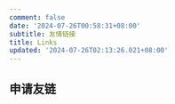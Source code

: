 ```yaml
---
comment: false
date: '2024-07-26T00:58:31+08:00'
subtitle: 友情链接
title: Links
updated: '2024-07-26T02:13:26.021+08:00'
---
```

<div id="qexo-friends"></div>

<link rel="stylesheet" href="https://unpkg.com/qexo-friends/friends.css"/>
<script src="https://cdn.jsdelivr.net/npm/qexo-static@1.6.0/hexo/friends.js"></script>
<script>loadQexoFriends("qexo-friends", "https://qexo.zuwei.top")</script>

## 申请友链

<div id="friends-api"></div>
<div id="reCaptcha"></div>
<script src="https://recaptcha.net/recaptcha/api.js?render=6LcyrxcqAAAAAPhwoAk7jEINEGvVtx6te1NcCwJ4"></script>
<script src="https://unpkg.com/qexo-friends/friends-api.js"></script>
<script>qexo_friend_api("friends-api","https://qexo.zuwei.top","6LcyrxcqAAAAAPhwoAk7jEINEGvVtx6te1NcCwJ4");</script>
